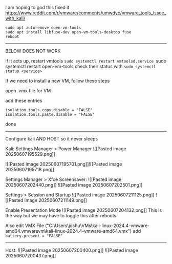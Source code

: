 I am hoping to god this fixed it
https://www.reddit.com/r/vmware/comments/umwdyc/vmware_tools_issue_with_kali/

```
sudo apt autoremove open-vm-tools
sudo apt install libfuse-dev open-vm-tools-desktop fuse
reboot
```

___
BELOW DOES NOT WORK

if it acts up, restart vmtools
	`sudo systemctl restart vmtoolsd.service
	`sudo systemctl restart open-vm-tools
	check their status with `sudo systemctl status <service>`


If we need to install a new VM, follow these steps

open .vmx file for VM

add these entries
```
isolation.tools.copy.disable = "FALSE"
isolation.tools.paste.disable = "FALSE"
```
done


___
Configure kali AND HOST so it never sleeps



Kali:
Settings Manager > Power Manager
![[Pasted image 20250607195529.png]]

![[Pasted image 20250607195701.png]]![[Pasted image 20250607195718.png]]


Settings Manager > Xfce Screensaver:
![[Pasted image 20250607202440.png]]
![[Pasted image 20250607202501.png]]



Settings > Session and Startup
![[Pasted image 20250607211125.png]]
![[Pasted image 20250607211149.png]]




Enable Presentation Mode
![[Pasted image 20250607204132.png]]
This is the way but we may have to toggle this after reboots


Also edit VMX File ("C:\Users\joshu\VMs\kali-linux-2024.4-vmware-amd64.vmwarevm\kali-linux-2024.4-vmware-amd64.vmx")
	add `battery.present = "FALSE"`
	



___
Host:
![[Pasted image 20250607200400.png]]
![[Pasted image 20250607200437.png]]